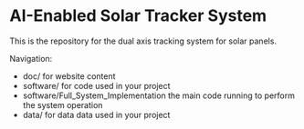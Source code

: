 # AI-Enabled Solar Tracker System
This is the repository for the dual axis tracking system for solar panels. 

Navigation:

* doc/ for website content
* software/ for code used in your project
* software/Full_System_Implementation the main code running to perform the system operation
* data/ for data data used in your project

